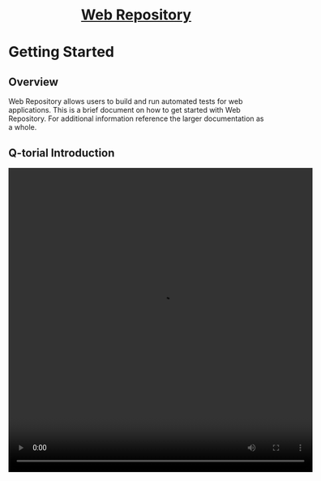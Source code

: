 <h1 style="text-align: center; text-decoration:underline; font-weight: bold;">Web Repository</h1>

# Getting Started
## Overview <!-- {docsify-ignore} --> 

Web Repository allows users to build and run automated tests for web applications. This is a brief document on how to get started with Web Repository. For additional information reference the larger documentation as a whole.

## Q-torial Introduction

<video width="600px" height="600px" controls>
  <source src="https://dmdug58z0ycm2.cloudfront.net/production/pub-site/Web/Clip1-Introduction.mp4" type="video/mp4">
</video>